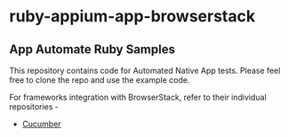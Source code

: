 # ruby-appium-app-browserstack
App Automate Ruby Samples
---------------------

This repository contains code for Automated Native App tests. Please feel free to clone the repo and use the example code.

For frameworks integration with BrowserStack, refer to their individual repositories -

- [Cucumber](https://github.com/browserstack/cucumber-ruby-appium-app-browserstack)
